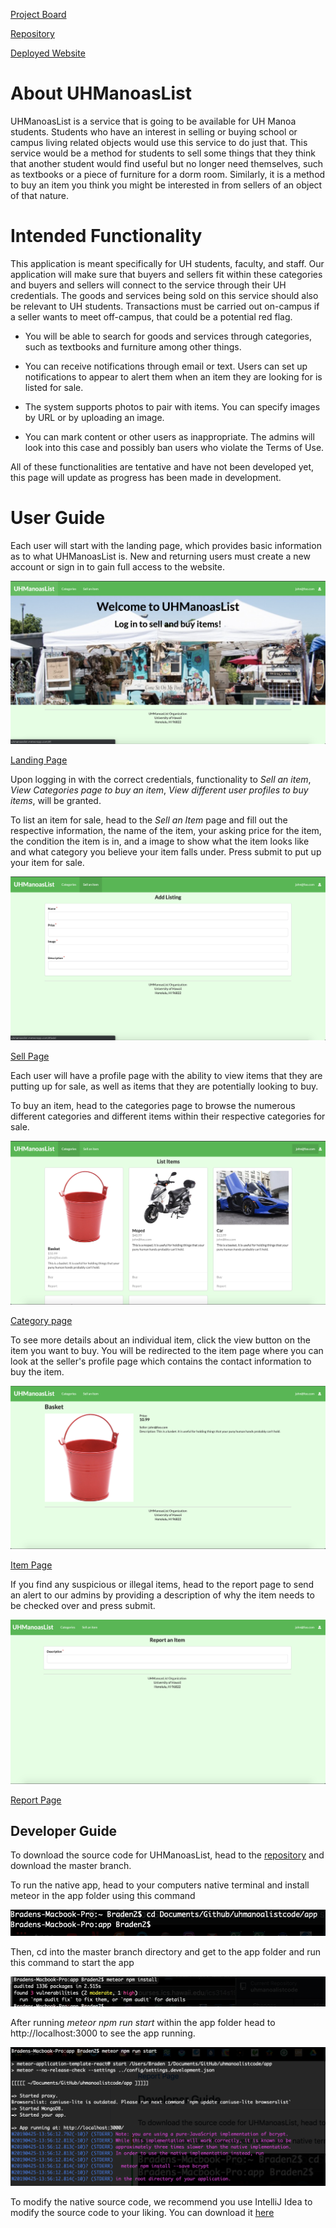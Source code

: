 [Project Board](https://github.com/uhmanoaslist/uhmanoalistcode/projects/1)

[Repository](https://github.com/uhmanoaslist/uhmanoalistcode)

[Deployed Website](http://uhmanoaslist.meteorapp.com)

# About UHManoasList

UHManoasList is a service that is going to be available for UH Manoa students. Students who have an interest in selling or buying school or campus living related objects would use this service to do just that. This service would be a method for students to sell some things that they think that another student would find useful but no longer need themselves, such as textbooks or a piece of furniture for a dorm room. Similarly, it is a method to buy an item you think you might be interested in from sellers of an object of that nature.

# Intended Functionality

This application is meant specifically for UH students, faculty, and staff. Our application will make sure that buyers and sellers fit within these categories and buyers and sellers will connect to the service through their UH credentials. The goods and services being sold on this service should also be relevant to UH students. Transactions must be carried out on-campus if a seller wants to meet off-campus, that could be a potential red flag.

 * You will be able to search for goods and services through categories, such as textbooks and furniture among other things.

 * You can receive notifications through email or text. Users can set up notifications to appear to alert them when an item they are looking for is listed for sale.

 * The system supports photos to pair with items. You can specify images by URL or by uploading an image.

 * You can mark content or other users as inappropriate. The admins will look into this case and possibly ban users who violate the Terms of Use.

All of these functionalities are tentative and have not been developed yet, this page will update as progress has been made in development.

# User Guide

Each user will start with the landing page, which provides basic information as to what UHManoasList is.  New and returning users must create a new account or sign in to gain full access to the website.

<img class="ui centered image" src="/images/LandingPage.png">

[Landing Page](http://uhmanoaslist.meteorapp.com/#/)


Upon logging in with the correct credentials, functionality to 
  *Sell an item*,
  *View Categories page to buy an item*,
  *View different user profiles to buy items*,
will be granted.

To list an item for sale, head to the *Sell an Item* page and fill out the respective information, the name of the item, your asking price for the item, the condition the item is in, and a image to show what the item looks like and what category you believe your item falls under. Press submit to put up your item for sale.

<img class="ui centered image" src="/images/SellPage.png">

[Sell Page](http://uhmanoaslist.meteorapp.com/#/add)

Each user will have a profile page with the ability to view items that they are putting up for sale, as well as items that they are potentially looking to buy.

To buy an item, head to the categories page to browse the numerous different categories and different items within their respective categories for sale.  

<img class="ui centered image" src="/images/CategoryPage.png">

[Category page](http://uhmanoaslist.meteorapp.com/#/list)

To see more details about an individual item, click the view button on the item you want to buy.  You will be redirected to the item page where you can look at the seller's profile page which contains the contact information to buy the item.

<img class="ui centered image" src="/images/ItemPage.png">

[Item Page](http://uhmanoaslist.meteorapp.com/#/edit/WkNRoWoM5uHgJE99p)

If you find any suspicious or illegal items, head to the report page to send an alert to our admins by providing a description of why the item needs to be checked over and press submit.

<img class="ui centered image" src="/images/ReportPage.png">

[Report Page](http://uhmanoaslist.meteorapp.com/#/report/WkNRoWoM5uHgJE99p)

## Developer Guide

To download the source code for UHManoasList, head to the [repository](https://github.com/uhmanoaslist/uhmanoalistcode) and download the master branch.

To run the native app, head to your computers native terminal and install meteor in the app folder using this command

<img class="ui centered image" src="/images/meteor2.png">

Then, cd into the master branch directory and get to the app folder and run this command to start the app

<img class="ui centered image" src="/images/Meteor1.png">

After running *meteor npm run start* within the app folder head to http://localhost:3000 to see the app running.

<img class="ui centered image" src="/images/meteor3.png">

To modify the native source code, we recommend you use IntelliJ Idea to modify the source code to your liking. You can download it [here](https://www.jetbrains.com/idea/download/#section=mac)
